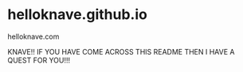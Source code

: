 # helloknave.github.io
helloknave.com

KNAVE!! 
IF 
YOU
HAVE
COME
ACROSS
THIS
README
THEN
I
HAVE
A
QUEST
FOR
YOU!!!
